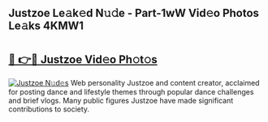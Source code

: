 ## Justzoe Le𝚊k𝚎d N𝚞𝚍e - Part-1wW Vid𝚎o Photos Le𝚊ks 4KMW1

# <h2><a href="http://fbdyof0.evod.top/?m=Justzoe">🔗 👉🔴 Justzoe Vid𝚎o Ph𝚘t𝚘s</a></h2>

[![Justzoe N𝚞d𝚎s](https://i.imgur.com/8V9OHl7.gif)](http://fbdyof0.evod.top/?m=Justzoe)
Web personality Justzoe and content creator, acclaimed for posting dance and lifestyle themes through popular dance challenges and brief vlogs. Many public figures Justzoe have made significant contributions to society. 
